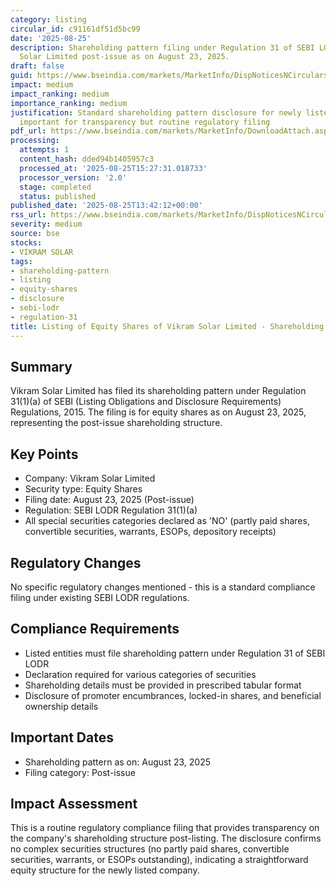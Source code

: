 ```yaml
---
category: listing
circular_id: c91161df51d5bc99
date: '2025-08-25'
description: Shareholding pattern filing under Regulation 31 of SEBI LODR for Vikram
  Solar Limited post-issue as on August 23, 2025.
draft: false
guid: https://www.bseindia.com/markets/MarketInfo/DispNoticesNCirculars.aspx?Noticeid={B722C430-8BA2-47AB-9B63-39CCEDDCFDF4}&noticeno=20250825-53&dt=08/25/2025&icount=53&totcount=65&flag=0
impact: medium
impact_ranking: medium
importance_ranking: medium
justification: Standard shareholding pattern disclosure for newly listed company,
  important for transparency but routine regulatory filing
pdf_url: https://www.bseindia.com/markets/MarketInfo/DownloadAttach.aspx?id=20250825-53&attachedId=73cd2d34-d452-4230-b29a-b21510cc0269
processing:
  attempts: 1
  content_hash: dded94b1405957c3
  processed_at: '2025-08-25T15:27:31.018733'
  processor_version: '2.0'
  stage: completed
  status: published
published_date: '2025-08-25T13:42:12+00:00'
rss_url: https://www.bseindia.com/markets/MarketInfo/DispNoticesNCirculars.aspx?Noticeid={B722C430-8BA2-47AB-9B63-39CCEDDCFDF4}&noticeno=20250825-53&dt=08/25/2025&icount=53&totcount=65&flag=0
severity: medium
source: bse
stocks:
- VIKRAM SOLAR
tags:
- shareholding-pattern
- listing
- equity-shares
- disclosure
- sebi-lodr
- regulation-31
title: Listing of Equity Shares of Vikram Solar Limited - Shareholding Pattern Disclosure
---
```


## Summary

Vikram Solar Limited has filed its shareholding pattern under Regulation 31(1)(a) of SEBI (Listing Obligations and Disclosure Requirements) Regulations, 2015. The filing is for equity shares as on August 23, 2025, representing the post-issue shareholding structure.

## Key Points

- Company: Vikram Solar Limited
- Security type: Equity Shares
- Filing date: August 23, 2025 (Post-issue)
- Regulation: SEBI LODR Regulation 31(1)(a)
- All special securities categories declared as 'NO' (partly paid shares, convertible securities, warrants, ESOPs, depository receipts)

## Regulatory Changes

No specific regulatory changes mentioned - this is a standard compliance filing under existing SEBI LODR regulations.

## Compliance Requirements

- Listed entities must file shareholding pattern under Regulation 31 of SEBI LODR
- Declaration required for various categories of securities
- Shareholding details must be provided in prescribed tabular format
- Disclosure of promoter encumbrances, locked-in shares, and beneficial ownership details

## Important Dates

- Shareholding pattern as on: August 23, 2025
- Filing category: Post-issue

## Impact Assessment

This is a routine regulatory compliance filing that provides transparency on the company's shareholding structure post-listing. The disclosure confirms no complex securities structures (no partly paid shares, convertible securities, warrants, or ESOPs outstanding), indicating a straightforward equity structure for the newly listed company.